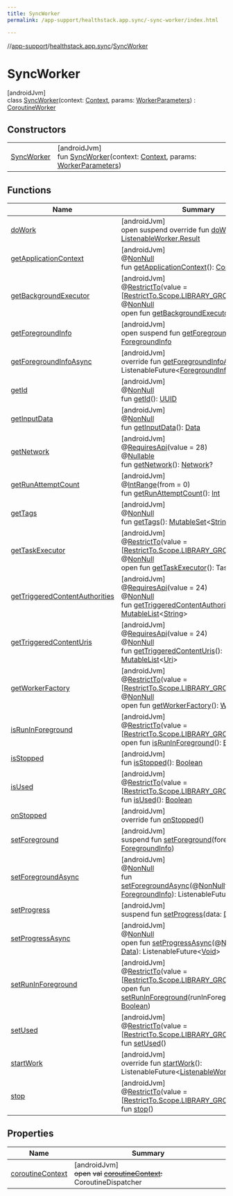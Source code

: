 ```yaml
---
title: SyncWorker
permalink: /app-support/healthstack.app.sync/-sync-worker/index.html

---
```

//[app-support](/app-support.html)/[healthstack.app.sync](../index.html)/[SyncWorker](index.html)



# SyncWorker



[androidJvm]\
class [SyncWorker](index.html)(context: [Context](https://developer.android.com/reference/kotlin/android/content/Context.html), params: [WorkerParameters](https://developer.android.com/reference/kotlin/androidx/work/WorkerParameters.html)) : [CoroutineWorker](https://developer.android.com/reference/kotlin/androidx/work/CoroutineWorker.html)



## Constructors


| | |
|---|---|
| [SyncWorker](-sync-worker.html) | [androidJvm]<br>fun [SyncWorker](-sync-worker.html)(context: [Context](https://developer.android.com/reference/kotlin/android/content/Context.html), params: [WorkerParameters](https://developer.android.com/reference/kotlin/androidx/work/WorkerParameters.html)) |


## Functions


| Name | Summary |
|---|---|
| [doWork](do-work.html) | [androidJvm]<br>open suspend override fun [doWork](do-work.html)(): [ListenableWorker.Result](https://developer.android.com/reference/kotlin/androidx/work/ListenableWorker.Result.html) |
| [getApplicationContext](index.html#-560782721%2FFunctions%2F-1544593023) | [androidJvm]<br>@[NonNull](https://developer.android.com/reference/kotlin/androidx/annotation/NonNull.html)<br>fun [getApplicationContext](index.html#-560782721%2FFunctions%2F-1544593023)(): [Context](https://developer.android.com/reference/kotlin/android/content/Context.html) |
| [getBackgroundExecutor](index.html#1421258461%2FFunctions%2F-1544593023) | [androidJvm]<br>@[RestrictTo](https://developer.android.com/reference/kotlin/androidx/annotation/RestrictTo.html)(value = [[RestrictTo.Scope.LIBRARY_GROUP](https://developer.android.com/reference/kotlin/androidx/annotation/RestrictTo.Scope.LIBRARY_GROUP.html)])<br>@[NonNull](https://developer.android.com/reference/kotlin/androidx/annotation/NonNull.html)<br>open fun [getBackgroundExecutor](index.html#1421258461%2FFunctions%2F-1544593023)(): [Executor](https://developer.android.com/reference/kotlin/java/util/concurrent/Executor.html) |
| [getForegroundInfo](index.html#1577343784%2FFunctions%2F-1544593023) | [androidJvm]<br>open suspend fun [getForegroundInfo](index.html#1577343784%2FFunctions%2F-1544593023)(): [ForegroundInfo](https://developer.android.com/reference/kotlin/androidx/work/ForegroundInfo.html) |
| [getForegroundInfoAsync](index.html#67363926%2FFunctions%2F-1544593023) | [androidJvm]<br>override fun [getForegroundInfoAsync](index.html#67363926%2FFunctions%2F-1544593023)(): ListenableFuture&lt;[ForegroundInfo](https://developer.android.com/reference/kotlin/androidx/work/ForegroundInfo.html)&gt; |
| [getId](index.html#-1759193821%2FFunctions%2F-1544593023) | [androidJvm]<br>@[NonNull](https://developer.android.com/reference/kotlin/androidx/annotation/NonNull.html)<br>fun [getId](index.html#-1759193821%2FFunctions%2F-1544593023)(): [UUID](https://developer.android.com/reference/kotlin/java/util/UUID.html) |
| [getInputData](index.html#-907781528%2FFunctions%2F-1544593023) | [androidJvm]<br>@[NonNull](https://developer.android.com/reference/kotlin/androidx/annotation/NonNull.html)<br>fun [getInputData](index.html#-907781528%2FFunctions%2F-1544593023)(): [Data](https://developer.android.com/reference/kotlin/androidx/work/Data.html) |
| [getNetwork](index.html#-1225012274%2FFunctions%2F-1544593023) | [androidJvm]<br>@[RequiresApi](https://developer.android.com/reference/kotlin/androidx/annotation/RequiresApi.html)(value = 28)<br>@[Nullable](https://developer.android.com/reference/kotlin/androidx/annotation/Nullable.html)<br>fun [getNetwork](index.html#-1225012274%2FFunctions%2F-1544593023)(): [Network](https://developer.android.com/reference/kotlin/android/net/Network.html)? |
| [getRunAttemptCount](index.html#1096617839%2FFunctions%2F-1544593023) | [androidJvm]<br>@[IntRange](https://developer.android.com/reference/kotlin/androidx/annotation/IntRange.html)(from = 0)<br>fun [getRunAttemptCount](index.html#1096617839%2FFunctions%2F-1544593023)(): [Int](https://kotlinlang.org/api/latest/jvm/stdlib/kotlin/-int/index.html) |
| [getTags](index.html#1356325797%2FFunctions%2F-1544593023) | [androidJvm]<br>@[NonNull](https://developer.android.com/reference/kotlin/androidx/annotation/NonNull.html)<br>fun [getTags](index.html#1356325797%2FFunctions%2F-1544593023)(): [MutableSet](https://kotlinlang.org/api/latest/jvm/stdlib/kotlin.collections/-mutable-set/index.html)&lt;[String](https://kotlinlang.org/api/latest/jvm/stdlib/kotlin/-string/index.html)&gt; |
| [getTaskExecutor](index.html#1625383462%2FFunctions%2F-1544593023) | [androidJvm]<br>@[RestrictTo](https://developer.android.com/reference/kotlin/androidx/annotation/RestrictTo.html)(value = [[RestrictTo.Scope.LIBRARY_GROUP](https://developer.android.com/reference/kotlin/androidx/annotation/RestrictTo.Scope.LIBRARY_GROUP.html)])<br>@[NonNull](https://developer.android.com/reference/kotlin/androidx/annotation/NonNull.html)<br>open fun [getTaskExecutor](index.html#1625383462%2FFunctions%2F-1544593023)(): TaskExecutor |
| [getTriggeredContentAuthorities](index.html#514689021%2FFunctions%2F-1544593023) | [androidJvm]<br>@[RequiresApi](https://developer.android.com/reference/kotlin/androidx/annotation/RequiresApi.html)(value = 24)<br>@[NonNull](https://developer.android.com/reference/kotlin/androidx/annotation/NonNull.html)<br>fun [getTriggeredContentAuthorities](index.html#514689021%2FFunctions%2F-1544593023)(): [MutableList](https://kotlinlang.org/api/latest/jvm/stdlib/kotlin.collections/-mutable-list/index.html)&lt;[String](https://kotlinlang.org/api/latest/jvm/stdlib/kotlin/-string/index.html)&gt; |
| [getTriggeredContentUris](index.html#-1016068107%2FFunctions%2F-1544593023) | [androidJvm]<br>@[RequiresApi](https://developer.android.com/reference/kotlin/androidx/annotation/RequiresApi.html)(value = 24)<br>@[NonNull](https://developer.android.com/reference/kotlin/androidx/annotation/NonNull.html)<br>fun [getTriggeredContentUris](index.html#-1016068107%2FFunctions%2F-1544593023)(): [MutableList](https://kotlinlang.org/api/latest/jvm/stdlib/kotlin.collections/-mutable-list/index.html)&lt;[Uri](https://developer.android.com/reference/kotlin/android/net/Uri.html)&gt; |
| [getWorkerFactory](index.html#-473896752%2FFunctions%2F-1544593023) | [androidJvm]<br>@[RestrictTo](https://developer.android.com/reference/kotlin/androidx/annotation/RestrictTo.html)(value = [[RestrictTo.Scope.LIBRARY_GROUP](https://developer.android.com/reference/kotlin/androidx/annotation/RestrictTo.Scope.LIBRARY_GROUP.html)])<br>@[NonNull](https://developer.android.com/reference/kotlin/androidx/annotation/NonNull.html)<br>open fun [getWorkerFactory](index.html#-473896752%2FFunctions%2F-1544593023)(): [WorkerFactory](https://developer.android.com/reference/kotlin/androidx/work/WorkerFactory.html) |
| [isRunInForeground](index.html#-1414702901%2FFunctions%2F-1544593023) | [androidJvm]<br>@[RestrictTo](https://developer.android.com/reference/kotlin/androidx/annotation/RestrictTo.html)(value = [[RestrictTo.Scope.LIBRARY_GROUP](https://developer.android.com/reference/kotlin/androidx/annotation/RestrictTo.Scope.LIBRARY_GROUP.html)])<br>open fun [isRunInForeground](index.html#-1414702901%2FFunctions%2F-1544593023)(): [Boolean](https://kotlinlang.org/api/latest/jvm/stdlib/kotlin/-boolean/index.html) |
| [isStopped](index.html#-43937871%2FFunctions%2F-1544593023) | [androidJvm]<br>fun [isStopped](index.html#-43937871%2FFunctions%2F-1544593023)(): [Boolean](https://kotlinlang.org/api/latest/jvm/stdlib/kotlin/-boolean/index.html) |
| [isUsed](index.html#2101847327%2FFunctions%2F-1544593023) | [androidJvm]<br>@[RestrictTo](https://developer.android.com/reference/kotlin/androidx/annotation/RestrictTo.html)(value = [[RestrictTo.Scope.LIBRARY_GROUP](https://developer.android.com/reference/kotlin/androidx/annotation/RestrictTo.Scope.LIBRARY_GROUP.html)])<br>fun [isUsed](index.html#2101847327%2FFunctions%2F-1544593023)(): [Boolean](https://kotlinlang.org/api/latest/jvm/stdlib/kotlin/-boolean/index.html) |
| [onStopped](index.html#-1990082143%2FFunctions%2F-1544593023) | [androidJvm]<br>override fun [onStopped](index.html#-1990082143%2FFunctions%2F-1544593023)() |
| [setForeground](index.html#317365985%2FFunctions%2F-1544593023) | [androidJvm]<br>suspend fun [setForeground](index.html#317365985%2FFunctions%2F-1544593023)(foregroundInfo: [ForegroundInfo](https://developer.android.com/reference/kotlin/androidx/work/ForegroundInfo.html)) |
| [setForegroundAsync](index.html#-1269350234%2FFunctions%2F-1544593023) | [androidJvm]<br>@[NonNull](https://developer.android.com/reference/kotlin/androidx/annotation/NonNull.html)<br>fun [setForegroundAsync](index.html#-1269350234%2FFunctions%2F-1544593023)(@[NonNull](https://developer.android.com/reference/kotlin/androidx/annotation/NonNull.html)foregroundInfo: [ForegroundInfo](https://developer.android.com/reference/kotlin/androidx/work/ForegroundInfo.html)): ListenableFuture&lt;[Void](https://developer.android.com/reference/kotlin/java/lang/Void.html)&gt; |
| [setProgress](index.html#1755411902%2FFunctions%2F-1544593023) | [androidJvm]<br>suspend fun [setProgress](index.html#1755411902%2FFunctions%2F-1544593023)(data: [Data](https://developer.android.com/reference/kotlin/androidx/work/Data.html)) |
| [setProgressAsync](index.html#-348364649%2FFunctions%2F-1544593023) | [androidJvm]<br>@[NonNull](https://developer.android.com/reference/kotlin/androidx/annotation/NonNull.html)<br>open fun [setProgressAsync](index.html#-348364649%2FFunctions%2F-1544593023)(@[NonNull](https://developer.android.com/reference/kotlin/androidx/annotation/NonNull.html)data: [Data](https://developer.android.com/reference/kotlin/androidx/work/Data.html)): ListenableFuture&lt;[Void](https://developer.android.com/reference/kotlin/java/lang/Void.html)&gt; |
| [setRunInForeground](index.html#-318507078%2FFunctions%2F-1544593023) | [androidJvm]<br>@[RestrictTo](https://developer.android.com/reference/kotlin/androidx/annotation/RestrictTo.html)(value = [[RestrictTo.Scope.LIBRARY_GROUP](https://developer.android.com/reference/kotlin/androidx/annotation/RestrictTo.Scope.LIBRARY_GROUP.html)])<br>open fun [setRunInForeground](index.html#-318507078%2FFunctions%2F-1544593023)(runInForeground: [Boolean](https://kotlinlang.org/api/latest/jvm/stdlib/kotlin/-boolean/index.html)) |
| [setUsed](index.html#1019169525%2FFunctions%2F-1544593023) | [androidJvm]<br>@[RestrictTo](https://developer.android.com/reference/kotlin/androidx/annotation/RestrictTo.html)(value = [[RestrictTo.Scope.LIBRARY_GROUP](https://developer.android.com/reference/kotlin/androidx/annotation/RestrictTo.Scope.LIBRARY_GROUP.html)])<br>fun [setUsed](index.html#1019169525%2FFunctions%2F-1544593023)() |
| [startWork](index.html#-1181660772%2FFunctions%2F-1544593023) | [androidJvm]<br>override fun [startWork](index.html#-1181660772%2FFunctions%2F-1544593023)(): ListenableFuture&lt;[ListenableWorker.Result](https://developer.android.com/reference/kotlin/androidx/work/ListenableWorker.Result.html)&gt; |
| [stop](index.html#-441314364%2FFunctions%2F-1544593023) | [androidJvm]<br>@[RestrictTo](https://developer.android.com/reference/kotlin/androidx/annotation/RestrictTo.html)(value = [[RestrictTo.Scope.LIBRARY_GROUP](https://developer.android.com/reference/kotlin/androidx/annotation/RestrictTo.Scope.LIBRARY_GROUP.html)])<br>fun [stop](index.html#-441314364%2FFunctions%2F-1544593023)() |


## Properties


| Name | Summary |
|---|---|
| [coroutineContext](index.html#1269180052%2FProperties%2F-1544593023) | [androidJvm]<br>~~open~~ ~~val~~ [~~coroutineContext~~](index.html#1269180052%2FProperties%2F-1544593023)~~:~~ CoroutineDispatcher |

